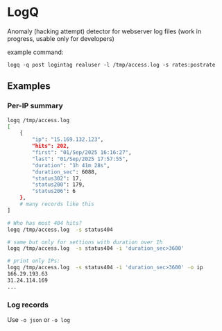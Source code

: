 # LogQ
Anomaly (hacking attempt) detector for webserver log files (work in progress, usable only for developers)

example command:
~~~
logq -q post logintag realuser -l /tmp/access.log -s rates:postrate
~~~

## Examples
### Per-IP summary
~~~bash
logq /tmp/access.log 
[
    {
        "ip": "15.169.132.123",
        "hits": 202,
        "first": "01/Sep/2025 16:16:27",
        "last": "01/Sep/2025 17:57:55",
        "duration": "1h 41m 28s",
        "duration_sec": 6088,
        "status302": 17,
        "status200": 179,
        "status206": 6
    },
    # many records like this
]

# Who has most 404 hits?
logq /tmp/access.log  -s status404

# same but only for settions with duration over 1h
logq /tmp/access.log  -s status404 -i 'duration_sec>3600'

# print only IPs:
logq /tmp/access.log  -s status404 -i 'duration_sec>3600' -o ip
166.29.193.63
31.24.114.169
...
~~~

### Log records

Use `-o json` or `-o log` 
~~~

~~~